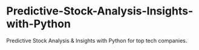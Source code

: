 # Predictive-Stock-Analysis-Insights-with-Python
Predictive Stock Analysis &amp; Insights with Python for top tech companies.

